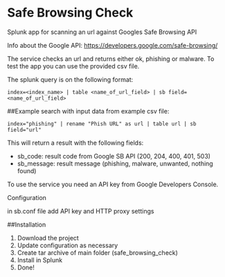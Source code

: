 # Safe Browsing Check
Splunk app for scanning an url against Googles Safe Browsing API

Info about the Google API: https://developers.google.com/safe-browsing/

The service checks an url and returns either ok, phishing or malware. To test the app you can use the provided csv file.

The splunk query is on the following format:
```
index=<index_name> | table <name_of_url_field> | sb field=<name_of_url_field>
```
##Example search with input data from example csv file:
```
index="phishing" | rename "Phish URL" as url | table url | sb field="url"
```
This will return a result with the following fields:
- sb_code: result code from Google SB API (200, 204, 400, 401, 503)
- sb_message: result message (phishing, malware, unwanted, nothing found)

To use the service you need an API key from Google Developers Console.

Configuration

in sb.conf file add API key and HTTP proxy settings

##Installation
1. Download the project
2. Update configuration as necessary
3. Create tar archive of main folder (safe_browsing_check)
4. Install in Splunk
5. Done!
